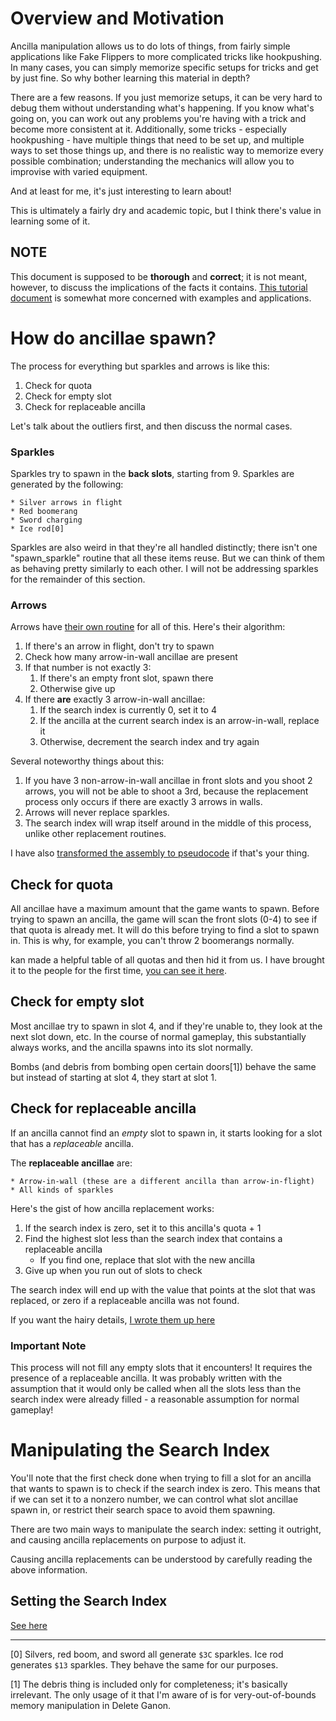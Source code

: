 # Overview and Motivation

Ancilla manipulation allows us to do lots of things, from fairly simple applications like Fake Flippers to more complicated tricks like hookpushing. In many cases, you can simply memorize specific setups for tricks and get by just fine. So why bother learning this material in depth?

There are a few reasons. If you just memorize setups, it can be very hard to debug them without understanding what's happening. If you know what's going on, you can work out any problems you're having with a trick and become more consistent at it. Additionally, some tricks - especially hookpushing - have multiple things that need to be set up, and multiple ways to set those things up, and there is no realistic way to memorize every possible combination; understanding the mechanics will allow you to improvise with varied equipment.

And at least for me, it's just interesting to learn about!

This is ultimately a fairly dry and academic topic, but I think there's value in learning some of it.

## NOTE

This document is supposed to be **thorough** and **correct**; it is not meant, however, to discuss the implications of the facts it contains. [This tutorial document](ancilla_tutorial.md) is somewhat more concerned with examples and applications.

# How do ancillae spawn?

The process for everything but sparkles and arrows is like this:

1. Check for quota
1. Check for empty slot
1. Check for replaceable ancilla

Let's talk about the outliers first, and then discuss the normal cases.

### Sparkles

Sparkles try to spawn in the **back slots**, starting from 9. Sparkles are generated by the following:

    * Silver arrows in flight
    * Red boomerang
    * Sword charging
    * Ice rod[0]

Sparkles are also weird in that they're all handled distinctly; there isn't one "spawn_sparkle" routine that all these items reuse. But we can think of them as behaving pretty similarly to each other. I will not be addressing sparkles for the remainder of this section.

### Arrows

Arrows have [their own routine](https://github.com/spannerisms/jpdasm/blob/master/bank_09.asm#L6161) for all of this. Here's their algorithm:

1. If there's an arrow in flight, don't try to spawn
1. Check how many arrow-in-wall ancillae are present
1. If that number is not exactly 3:
    1. If there's an empty front slot, spawn there
    1. Otherwise give up
1. If there **are** exactly 3 arrow-in-wall ancillae:
    1. If the search index is currently 0, set it to 4
    1. If the ancilla at the current search index is an arrow-in-wall, replace it
    1. Otherwise, decrement the search index and try again

Several noteworthy things about this:

1. If you have 3 non-arrow-in-wall ancillae in front slots and you shoot 2 arrows, you will not be able to shoot a 3rd, because the replacement process only occurs if there are exactly 3 arrows in walls.
1. Arrows will never replace sparkles.
1. The search index will wrap itself around in the middle of this process, unlike other replacement routines.

I have also [transformed the assembly to pseudocode](AncillaAdd_ArrowFindSlot.md) if that's your thing.

## Check for quota

All ancillae have a maximum amount that the game wants to spawn. Before trying to spawn an ancilla, the game will scan the front slots (0-4) to see if that quota is already met. It will do this before trying to find a slot to spawn in. This is why, for example, you can't throw 2 boomerangs normally.

kan made a helpful table of all quotas and then hid it from us. I have brought it to the people for the first time, [you can see it here](ancilla_quotas.md).


## Check for empty slot

Most ancillae try to spawn in slot 4, and if they're unable to, they look at the next slot down, etc. In the course of normal gameplay, this substantially always works, and the ancilla spawns into its slot normally.

Bombs (and debris from bombing open certain doors[1]) behave the same but instead of starting at slot 4, they start at slot 1.

## Check for replaceable ancilla

If an ancilla cannot find an _empty_ slot to spawn in, it starts looking for a slot that has a _replaceable_ ancilla. 

The **replaceable ancillae** are:

    * Arrow-in-wall (these are a different ancilla than arrow-in-flight)
    * All kinds of sparkles

Here's the gist of how ancilla replacement works:

1. If the search index is zero, set it to this ancilla's quota + 1
1. Find the highest slot less than the search index that contains a replaceable ancilla
    * If you find one, replace that slot with the new ancilla
1. Give up when you run out of slots to check

The search index will end up with the value that points at the slot that was replaced, or zero if a replaceable ancilla was not found.

If you want the hairy details, [I wrote them up here](ancilla_replacement.md)

### Important Note

This process will not fill any empty slots that it encounters! It requires the presence of a replaceable ancilla. It was probably written with the assumption that it would only be called when all the slots less than the search index were already filled - a reasonable assumption for normal gameplay!

# Manipulating the Search Index

You'll note that the first check done when trying to fill a slot for an ancilla that wants to spawn is to check if the search index is zero. This means that if we can set it to a nonzero number, we can control what slot ancillae spawn in, or restrict their search space to avoid them spawning.

There are two main ways to manipulate the search index: setting it outright, and causing ancilla replacements on purpose to adjust it.

Causing ancilla replacements can be understood by carefully reading the above information.

## Setting the Search Index

[See here](setting_search_index.md)

---


[0] Silvers, red boom, and sword all generate `$3C` sparkles. Ice rod generates `$13` sparkles. They behave the same for our purposes.

[1] The debris thing is included only for completeness; it's basically irrelevant. The only usage of it that I'm aware of is for very-out-of-bounds memory manipulation in Delete Ganon.
